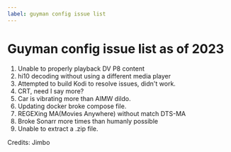 ```yaml
---
label: guyman config issue list
---
```


# Guyman config issue list as of 2023

1. Unable to properly playback DV P8 content
2. hi10 decoding without using a different media player
3. Attempted to build Kodi to resolve issues, didn't work.
4. CRT, need I say more?
5. Car is vibrating more than AIMW dildo.
6. Updating docker broke compose file.
7. REGEXing MA(Movies Anywhere) without match DTS-MA
8. Broke Sonarr more times than humanly possible
9. Unable to extract a .zip file.

Credits: Jimbo
